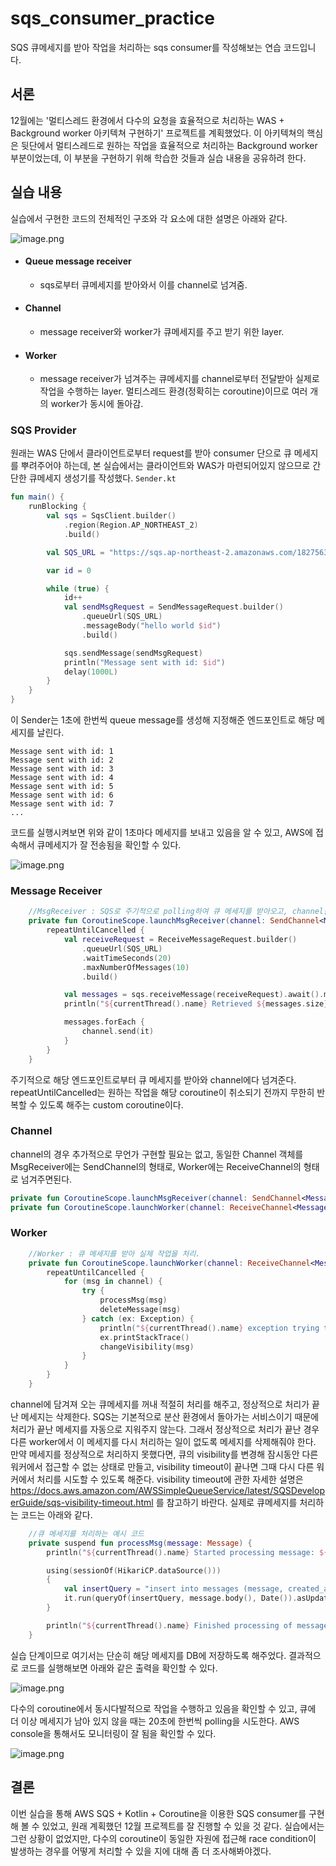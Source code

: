 # sqs_consumer_practice
SQS 큐메세지를 받아 작업을 처리하는 sqs consumer를 작성해보는 연습 코드입니다.

## 서론
12월에는 '멀티스레드 환경에서 다수의 요청을 효율적으로 처리하는 WAS + Background worker 아키텍쳐 구현하기' 프로젝트를 계획했었다. 이 아키텍쳐의 핵심은 뒷단에서 멀티스레드로 원하는 작업을 효율적으로 처리하는 Background worker 부분이었는데, 이 부분을 구현하기 위해 학습한 것들과 실습 내용을 공유하려 한다.

## 실습 내용
실습에서 구현한 코드의 전체적인 구조와 각 요소에 대한 설명은 아래와 같다.

![image.png](https://images.velog.io/post-images/dvmflstm/52100a10-23bf-11ea-9390-258c47fdc7d5/image.png)

- #### Queue message receiver
	+ sqs로부터 큐메세지를 받아와서 이를 channel로 넘겨줌.
- #### Channel
	+ message receiver와 worker가 큐메세지를 주고 받기 위한 layer.
- #### Worker
	+ message receiver가 넘겨주는 큐메세지를 channel로부터 전달받아 실제로 작업을 수행하는 layer. 멀티스레드 환경(정확히는 coroutine)이므로 여러 개의 worker가 동시에 돌아감.

### SQS Provider

원래는 WAS 단에서 클라이언트로부터 request를 받아 consumer 단으로 큐 메세지를 뿌려주어야 하는데, 본 실습에서는 클라이언트와 WAS가 마련되어있지 않으므로 간단한 큐메세지 생성기를 작성했다.
`Sender.kt`
```kotlin
fun main() {
    runBlocking {
        val sqs = SqsClient.builder()
            .region(Region.AP_NORTHEAST_2)
            .build()

        val SQS_URL = "https://sqs.ap-northeast-2.amazonaws.com/182756308452/ticket_reservation_data_queue"

        var id = 0

        while (true) {
            id++
            val sendMsgRequest = SendMessageRequest.builder()
                .queueUrl(SQS_URL)
                .messageBody("hello world $id")
                .build()

            sqs.sendMessage(sendMsgRequest)
            println("Message sent with id: $id")
            delay(1000L)
        }
    }
}
```
이 Sender는 1초에 한번씩 queue message를 생성해 지정해준 엔드포인트로 해당 메세지를 날린다.
```
Message sent with id: 1
Message sent with id: 2
Message sent with id: 3
Message sent with id: 4
Message sent with id: 5
Message sent with id: 6
Message sent with id: 7
...
```
코드를 실행시켜보면 위와 같이 1초마다 메세지를 보내고 있음을 알 수 있고, AWS에 접속해서 큐메세지가 잘 전송됨을 확인할 수 있다.

![image.png](https://images.velog.io/post-images/dvmflstm/46ad7fd0-23c0-11ea-97cb-015e468e9011/image.png)

### Message Receiver
```kotlin
    //MsgReceiver : SQS로 주기적으로 polling하여 큐 메세지를 받아오고, channel을 통해 worker로 큐 메세지를 넘긴다.
    private fun CoroutineScope.launchMsgReceiver(channel: SendChannel<Message>) = launch {
        repeatUntilCancelled {
            val receiveRequest = ReceiveMessageRequest.builder()
                .queueUrl(SQS_URL)
                .waitTimeSeconds(20)
                .maxNumberOfMessages(10)
                .build()

            val messages = sqs.receiveMessage(receiveRequest).await().messages()
            println("${currentThread().name} Retrieved ${messages.size} messages")

            messages.forEach {
                channel.send(it)
            }
        }
    }
```
주기적으로 해당 엔드포인트로부터 큐 메세지를 받아와 channel에다 넘겨준다. repeatUntilCancelled는 원하는 작업을 해당 coroutine이 취소되기 전까지 무한히 반복할 수 있도록 해주는 custom coroutine이다.

### Channel
channel의 경우 추가적으로 무언가 구현할 필요는 없고, 동일한 Channel 객체를 MsgReceiver에는 SendChannel의 형태로, Worker에는 ReceiveChannel의 형태로 넘겨주면된다.
```kotlin
private fun CoroutineScope.launchMsgReceiver(channel: SendChannel<Message>);
private fun CoroutineScope.launchWorker(channel: ReceiveChannel<Message>);
```

### Worker
```kotlin
    //Worker : 큐 메세지를 받아 실제 작업을 처리.
    private fun CoroutineScope.launchWorker(channel: ReceiveChannel<Message>) = launch {
        repeatUntilCancelled {
            for (msg in channel) {
                try {
                    processMsg(msg)
                    deleteMessage(msg)
                } catch (ex: Exception) {
                    println("${currentThread().name} exception trying to process message ${msg.body()}")
                    ex.printStackTrace()
                    changeVisibility(msg)
                }
            }
        }
    }
```
channel에 담겨져 오는 큐메세지를 꺼내 적절히 처리를 해주고, 정상적으로 처리가 끝난 메세지는 삭제한다. SQS는 기본적으로 분산 환경에서 돌아가는 서비스이기 때문에 처리가 끝난 메세지를 자동으로 지워주지 않는다. 그래서 정상적으로 처리가 끝난 경우 다른 worker에서 이 메세지를 다시 처리하는 일이 없도록 메세지를 삭제해줘야 한다. 만약 메세지를 정상적으로 처리하지 못했다면, 큐의 visibility를 변경해 잠시동안 다른 워커에서 접근할 수 없는 상태로 만들고, visibility timeout이 끝나면 그때 다시 다른 워커에서 처리를 시도할 수 있도록 해준다. visibility timeout에 관한 자세한 설명은 https://docs.aws.amazon.com/AWSSimpleQueueService/latest/SQSDeveloperGuide/sqs-visibility-timeout.html
를 참고하기 바란다.
실제로 큐메세지를 처리하는 코드는 아래와 같다.
```kotlin
    //큐 메세지를 처리하는 예시 코드
    private suspend fun processMsg(message: Message) {
        println("${currentThread().name} Started processing message: ${message.body()}")

        using(sessionOf(HikariCP.dataSource()))
        {
            val insertQuery = "insert into messages (message, created_at) values (?, ?)"
            it.run(queryOf(insertQuery, message.body(), Date()).asUpdate)
        }

        println("${currentThread().name} Finished processing of message: ${message.body()}")
    }
```
실습 단계이므로 여기서는 단순히 해당 메세지를 DB에 저장하도록 해주었다.
결과적으로 코드를 실행해보면 아래와 같은 출력을 확인할 수 있다.

![image.png](https://images.velog.io/post-images/dvmflstm/9205c260-23c2-11ea-a50b-95f7993a19a1/image.png)

다수의 coroutine에서 동시다발적으로 작업을 수행하고 있음을 확인할 수 있고, 큐에 더 이상 메세지가 남아 있지 않을 때는 20초에 한번씩 polling을 시도한다. AWS console을 통해서도 모니터링이 잘 됨을 확인할 수 있다.

![image.png](https://images.velog.io/post-images/dvmflstm/ded1a410-23c2-11ea-8a1d-cf2562fb4be8/image.png)

## 결론
이번 실습을 통해 AWS SQS + Kotlin + Coroutine을 이용한 SQS consumer를 구현해 볼 수 있었고, 원래 계획했던 12월 프로젝트를 잘 진행할 수 있을 것 같다. 실습에서는 그런 상황이 없었지만, 다수의 coroutine이 동일한 자원에 접근해 race condition이 발생하는 경우를 어떻게 처리할 수 있을 지에 대해 좀 더 조사해봐야겠다.
